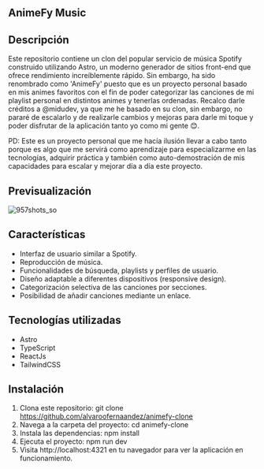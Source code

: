 ## AnimeFy Music

## Descripción

Este repositorio contiene un clon del popular servicio de música Spotify construido utilizando Astro, un moderno generador de sitios front-end que ofrece rendimiento increíblemente rápido. Sin embargo, ha sido renombrado como 'AnimeFy' puesto que es un proyecto personal basado en mis animes favoritos con el fin de poder categorizar las canciones de mi playlist personal en distintos animes y tenerlas ordenadas.
Recalco darle créditos a @midudev, ya que me he basado en su clon, sin embargo, no pararé de escalarlo y de realizarle cambios y mejoras para darle mi toque y poder disfrutar de la aplicación tanto yo como mi gente 😊.

PD: Este es un proyecto personal que me hacía ilusión llevar a cabo tanto porque es algo que me servirá como aprendizaje para especializarme en las tecnologías, adquirir práctica y también como auto-demostración de mis capacidades para escalar y mejorar día a día este proyecto.

## Previsualización
![957shots_so](https://github.com/user-attachments/assets/10abb2f6-365b-4d9f-9911-3a6d73380d7d)


## Características

- Interfaz de usuario similar a Spotify.
- Reproducción de música.
- Funcionalidades de búsqueda, playlists y perfiles de usuario.
- Diseño adaptable a diferentes dispositivos (responsive design).
- Categorización selectiva de las canciones por secciones.
- Posibilidad de añadir canciones mediante un enlace.

## Tecnologías utilizadas
- Astro
- TypeScript
- ReactJs
- TailwindCSS

## Instalación
1. Clona este repositorio: git clone https://github.com/alvaroofernaandez/animefy-clone
2. Navega a la carpeta del proyecto: cd animefy-clone
3. Instala las dependencias: npm install
4. Ejecuta el proyecto: npm run dev
5. Visita http://localhost:4321 en tu navegador para ver la aplicación en funcionamiento.
